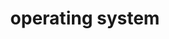 ---
title: operating system
description: 操作系统（英语operating system，缩写OS）是管理计算机硬件与软件资源的计算机程序，同时也是计算机系统的内核与基石。 操作系统需要处理如管理与配置内存、决定系统资源供需的优先次序、控制输入与输出设备、操作网络与管理文件系统等基本事务。 操作系统也提供一个让用户与系统交互的操作界面。
image:

# Badge style
style:
    background: "#2a9d8f"
    color: "#fff"
---